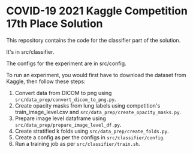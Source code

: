 <h1>COVID-19 2021 Kaggle Competition 17th Place Solution</h1>

This repository contains the code for the classifier part of the solution.

It's in src/classifier.

The configs for the experiment are in src/config.

To run an experiment, you would first have to download the dataset from Kaggle, then follow these steps:

<ol>
  <li>Convert data from DICOM to png using <code>src/data_prep/convert_dicom_to_png.py</code>.</li>
  <li>Create opacity masks from lung labels using competition's train_image_level.csv and <code>src/data_prep/create_opacity_masks.py</code>.</li>
  <li>Prepare image level dataframe using <code>src/data_prep/prepare_image_level_df.py</code>.</li>
  <li>Create stratified k folds using <code>src/data_prep/create_folds.py</code>.</li>
  <li>Create a config as per the configs in <code>src/classifier/config</code>.</li>
  <li>Run a training job as per <code>src/classifier/train.sh</code>.</li>  
</ol>
